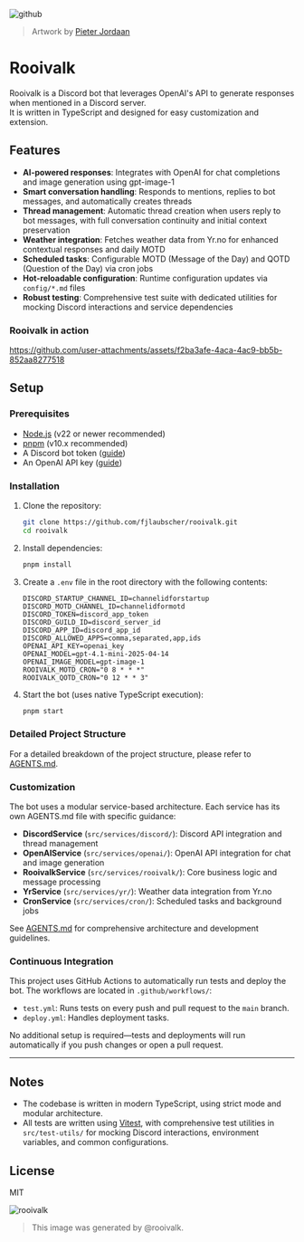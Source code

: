 ![github](https://github.com/user-attachments/assets/cfcc082b-5809-4d82-a537-5d1c44c36d1d)
> Artwork by [Pieter Jordaan](https://www.thisisender.com/)

# Rooivalk
Rooivalk is a Discord bot that leverages OpenAI's API to generate responses when mentioned in a Discord server.<br/>
It is written in TypeScript and designed for easy customization and extension.

## Features
- **AI-powered responses**: Integrates with OpenAI for chat completions and image generation using gpt-image-1
- **Smart conversation handling**: Responds to mentions, replies to bot messages, and automatically creates threads
- **Thread management**: Automatic thread creation when users reply to bot messages, with full conversation continuity and initial context preservation
- **Weather integration**: Fetches weather data from Yr.no for enhanced contextual responses and daily MOTD
- **Scheduled tasks**: Configurable MOTD (Message of the Day) and QOTD (Question of the Day) via cron jobs
- **Hot-reloadable configuration**: Runtime configuration updates via `config/*.md` files
- **Robust testing**: Comprehensive test suite with dedicated utilities for mocking Discord interactions and service dependencies

### Rooivalk in action

https://github.com/user-attachments/assets/f2ba3afe-4aca-4ac9-bb5b-852aa8277518

## Setup

### Prerequisites
- [Node.js](https://nodejs.org/) (v22 or newer recommended)
- [pnpm](https://pnpm.io/) (v10.x recommended)
- A Discord bot token ([guide](https://discord.com/developers/applications))
- An OpenAI API key ([guide](https://platform.openai.com/account/api-keys))
### Installation

1. Clone the repository:
   ```sh
   git clone https://github.com/fjlaubscher/rooivalk.git
   cd rooivalk
   ```
2. Install dependencies:
   ```sh
   pnpm install
   ```
3. Create a `.env` file in the root directory with the following contents:
   ```env
   DISCORD_STARTUP_CHANNEL_ID=channelidforstartup
   DISCORD_MOTD_CHANNEL_ID=channelidformotd
   DISCORD_TOKEN=discord_app_token
   DISCORD_GUILD_ID=discord_server_id
   DISCORD_APP_ID=discord_app_id
   DISCORD_ALLOWED_APPS=comma,separated,app,ids
   OPENAI_API_KEY=openai_key
   OPENAI_MODEL=gpt-4.1-mini-2025-04-14
   OPENAI_IMAGE_MODEL=gpt-image-1
   ROOIVALK_MOTD_CRON="0 8 * * *"
   ROOIVALK_QOTD_CRON="0 12 * * 3"
   ```
4. Start the bot (uses native TypeScript execution):
   ```sh
   pnpm start
   ```

### Detailed Project Structure

For a detailed breakdown of the project structure, please refer to [AGENTS.md](./AGENTS.md).

### Customization

The bot uses a modular service-based architecture. Each service has its own AGENTS.md file with specific guidance:

- **DiscordService** (`src/services/discord/`): Discord API integration and thread management
- **OpenAIService** (`src/services/openai/`): OpenAI API integration for chat and image generation
- **RooivalkService** (`src/services/rooivalk/`): Core business logic and message processing
- **YrService** (`src/services/yr/`): Weather data integration from Yr.no
- **CronService** (`src/services/cron/`): Scheduled tasks and background jobs

See [AGENTS.md](./AGENTS.md) for comprehensive architecture and development guidelines.

### Continuous Integration

This project uses GitHub Actions to automatically run tests and deploy the bot. The workflows are located in `.github/workflows/`:
- `test.yml`: Runs tests on every push and pull request to the `main` branch.
- `deploy.yml`: Handles deployment tasks.

No additional setup is required—tests and deployments will run automatically if you push changes or open a pull request.

---

## Notes

- The codebase is written in modern TypeScript, using strict mode and modular architecture.
- All tests are written using [Vitest](https://vitest.dev/), with comprehensive test utilities in `src/test-utils/` for mocking Discord interactions, environment variables, and common configurations.

## License
MIT

![rooivalk](https://github.com/user-attachments/assets/e579da64-fe84-4483-9686-32c65dd23acb)
> This image was generated by @rooivalk.
